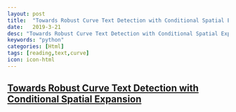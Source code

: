 ```yaml
---
layout: post
title:  "Towards Robust Curve Text Detection with Conditional Spatial Expansion"
date:   2019-3-21
desc: "Towards Robust Curve Text Detection with Conditional Spatial Expansion"
keywords: "python"
categories: [Html]
tags: [reading,text,curve]
icon: icon-html
---
```


## [Towards Robust Curve Text Detection with Conditional Spatial Expansion](https://arxiv.org/pdf/1903.08836.pdf)

